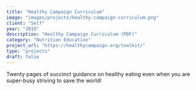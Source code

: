 ```yaml
---
title: "Healthy Campaign Curriculum"
image: "images/projects/healthy-campaign-curriculum.png"
client: "Self"
year: "2019"
description: "Healthy Campaign Curriculum (PDF)"
category: "Nutrition Education"
project_url: "https://healthycampaign.org/toolkit/"
type: "projects"
draft: false
---
```


Twenty pages of succinct guidance on healthy eating even when you are super-busy striving to save the world! 
